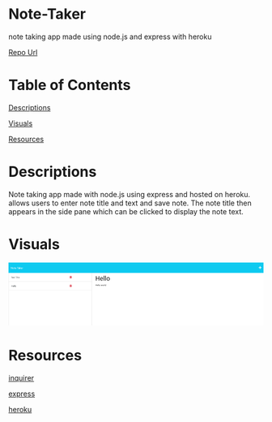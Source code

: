 # Note-Taker
note taking app made using node.js and express with heroku

[Repo Url](https://github.com/MasonMarc/Note-Taker)

# Table of Contents

[Descriptions](#descriptions)

[Visuals](#visuals)

[Resources](#resources)

# Descriptions 

Note taking app made with node.js using express and hosted on heroku. allows users to enter note title and text and save note. The note title then appears in the side pane which can be clicked to display the note text. 

# Visuals

![website image](./assets/notetakeSH.png)

# Resources

[inquirer](https://www.npmjs.com/package/inquirer)

[express](https://www.npmjs.com/package/express)

[heroku](https://dashboard.heroku.com)